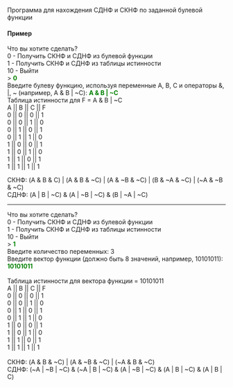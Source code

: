 <p>
Программа для нахождения СДНФ и СКНФ по заданной булевой функции
</p>

<h4>Пример</h4>
<p>
Что вы хотите сделать? <br>
0 - Получить СКНФ и СДНФ из булевой функции <br>
1 - Получить СКНФ и СДНФ из таблицы истинности <br>
10 - Выйти <br>
> <span style="color: green;"><b>0</b></span> <br>
Введите булеву функцию, используя переменные A, B, C и операторы &, |, ~ (например, A & B | ~C): <span style="color: green"><b>A & B | ~C</b></span>
<br>
Таблица истинности для F = A & B | ~C <br>
A || B || C || F <br>
0 || 0 || 0 || 1 <br>
0 || 0 || 1 || 0 <br>
0 || 1 || 0 || 1 <br>
0 || 1 || 1 || 0 <br>
1 || 0 || 0 || 1 <br>
1 || 0 || 1 || 0 <br>
1 || 1 || 0 || 1 <br>
1 || 1 || 1 || 1 <br>

СКНФ: (A & B & C) | (A & B & ~C) | (A & ~B & ~C) | (B & ~A & ~C) | (~A & ~B & ~C) <br>
СДНФ: (A | B | ~C) & (A | ~B | ~C) & (B | ~A | ~C)
<p>

<hr>

<p>
Что вы хотите сделать? <br>
0 - Получить СКНФ и СДНФ из булевой функции <br>
1 - Получить СКНФ и СДНФ из таблицы истинности <br>
10 - Выйти <br>
> <span style="color: green"><b>1</b></span> <br>
Введите количество переменных: 3 <br>
Введите вектор функции (должно быть 8 значений, например, 10101011): <span style="color: green"><b>10101011</b></span> <br>
<br>
Таблица истинности для вектора функции = 10101011 <br>
A || B || C || F <br>
0 || 0 || 0 || 1 <br>
0 || 0 || 1 || 0 <br>
0 || 1 || 0 || 1 <br>
0 || 1 || 1 || 0 <br>
1 || 0 || 0 || 1 <br>
1 || 0 || 1 || 0 <br>
1 || 1 || 0 || 1 <br>
1 || 1 || 1 || 1 <br>
<br>
СКНФ: (A & B & ~C) | (A & ~B & ~C) | (~A & B & ~C)<br>
СДНФ: (~A | ~B | ~C) & (~A | B | ~C) & (A | ~B | ~C) & (A | B | ~C) & (A | B | C)
<p>
